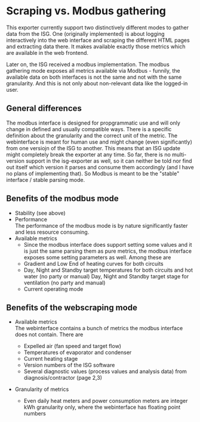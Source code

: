 # Scraping vs. Modbus gathering

This exporter currently support two distinctively different modes to gather data from the ISG.
One (originally implemented) is about logging interactively into the web interface and scraping the different HTML pages and extracting data there. It makes available exactly those metrics which are available in the web frontend.

Later on, the ISG received a modbus implementation. The modbus gathering mode exposes all metrics available via Modbus - funnily, the available data on both interfaces is not the same and not with the same granularity. And this is not only about non-relevant data like the logged-in user.

## General differences

The modbus interface is designed for propgrammatic use and will only change in defined and usually compatible ways. There is a specific definition about the granularity and the correct unit of the metric.
The webinterface is meant for human use and might change (even significantly) from one versiojn of the ISG to another. This means that an ISG update might completely break the exporter at any time. So far, there is no multi-version support in the isg-exporter as well, so it can neither be told nor find out itself which version it parses and consume them accordingly (and I have no plans of implementing that).
So Modbus is meant to be the "stable" interface / stable parsing mode.

## Benefits of the modbus mode

* Stability (see above)
* Performance<br>
  The performance of the modbus mode is by nature significantly faster and less resource consuming.
* Available metrics
  * Since the modbus interface does support setting some values and it is just the same parsing them as pure metrics, the modbus interface exposes some setting parameters as well. Among these are
  * Gradient and Low End of heating curves for both circuits
  * Day, Night and Standby target temperatures for both circuits and hot water (no party or manual)
  Day, Night and Standby target stage for ventilation (no party and manual)
  * Current operating mode

## Benefits of the webscraping mode
* Available metrics<br>
  The webinterface contains a bunch of metrics the modbus interface does not contain. There are
  * Expelled air (fan speed and target flow)
  * Temperatures of evaporator and condenser
  * Current heating stage
  * Version numbers of the ISG software
  * Several diagnostic values (process values and analysis data) from diagnosis/contractor (page 2,3)

* Granularity of metrics
  * Even daily heat meters and power consumption meters are integer kWh granularity only, where the webinterface has floating point numbers